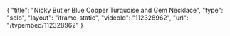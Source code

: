 {
    "title": "Nicky Butler Blue Copper Turquoise and Gem Necklace",
    "type": "solo",
    "layout": "iframe-static",
    "videoId": "112328962",
    "url": "\/tvpembed\/112328962"
}